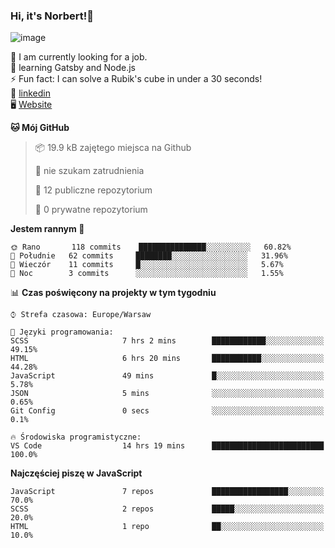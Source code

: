 ### Hi, it's Norbert!👋

![image](https://i.imgur.com/ynNQCJh.png)


🔭 I am currently looking for a job. <br>
🧠 learning Gatsby and Node.js <br>
⚡ Fun fact: I can solve a Rubik's cube in under a 30 seconds! <br>
👔 [linkedin](https://www.linkedin.com/in/norbert-%C5%82uszkiewicz-75b0891b3/) <br>
🖥 [Website](https://norbertluszkiewicz.pl/)<br>


<!--START_SECTION:waka-->
**🐱 Mój GitHub** 

> 📦 19.9 kB zajętego miejsca na Github 
 > 
> 🚫 nie szukam zatrudnienia
 > 
> 📜 12 publiczne repozytorium
 > 
> 🔑 0 prywatne repozytorium 
 > 
**Jestem rannym 🐤** 

```text
🌞 Rano       118 commits    ███████████████░░░░░░░░░░   60.82% 
🌆 Południe   62 commits     ████████░░░░░░░░░░░░░░░░░   31.96% 
🌃 Wieczór    11 commits     █░░░░░░░░░░░░░░░░░░░░░░░░   5.67% 
🌙 Noc        3 commits      ░░░░░░░░░░░░░░░░░░░░░░░░░   1.55%

```


📊 **Czas poświęcony na projekty w tym tygodniu** 

```text
⌚︎ Strefa czasowa: Europe/Warsaw

💬 Języki programowania: 
SCSS                     7 hrs 2 mins        ████████████░░░░░░░░░░░░░   49.15% 
HTML                     6 hrs 20 mins       ███████████░░░░░░░░░░░░░░   44.28% 
JavaScript               49 mins             █░░░░░░░░░░░░░░░░░░░░░░░░   5.78% 
JSON                     5 mins              ░░░░░░░░░░░░░░░░░░░░░░░░░   0.65% 
Git Config               0 secs              ░░░░░░░░░░░░░░░░░░░░░░░░░   0.1%

🔥 Środowiska programistyczne: 
VS Code                  14 hrs 19 mins      █████████████████████████   100.0%

```

**Najczęściej piszę w  JavaScript** 

```text
JavaScript               7 repos             █████████████████░░░░░░░░   70.0% 
SCSS                     2 repos             █████░░░░░░░░░░░░░░░░░░░░   20.0% 
HTML                     1 repo              ██░░░░░░░░░░░░░░░░░░░░░░░   10.0%

```



<!--END_SECTION:waka-->
